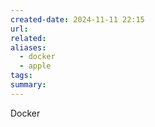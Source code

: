 ```yaml
---
created-date: 2024-11-11 22:15
url: 
related: 
aliases:
  - docker
  - apple
tags: 
summary:
---
```

Docker 